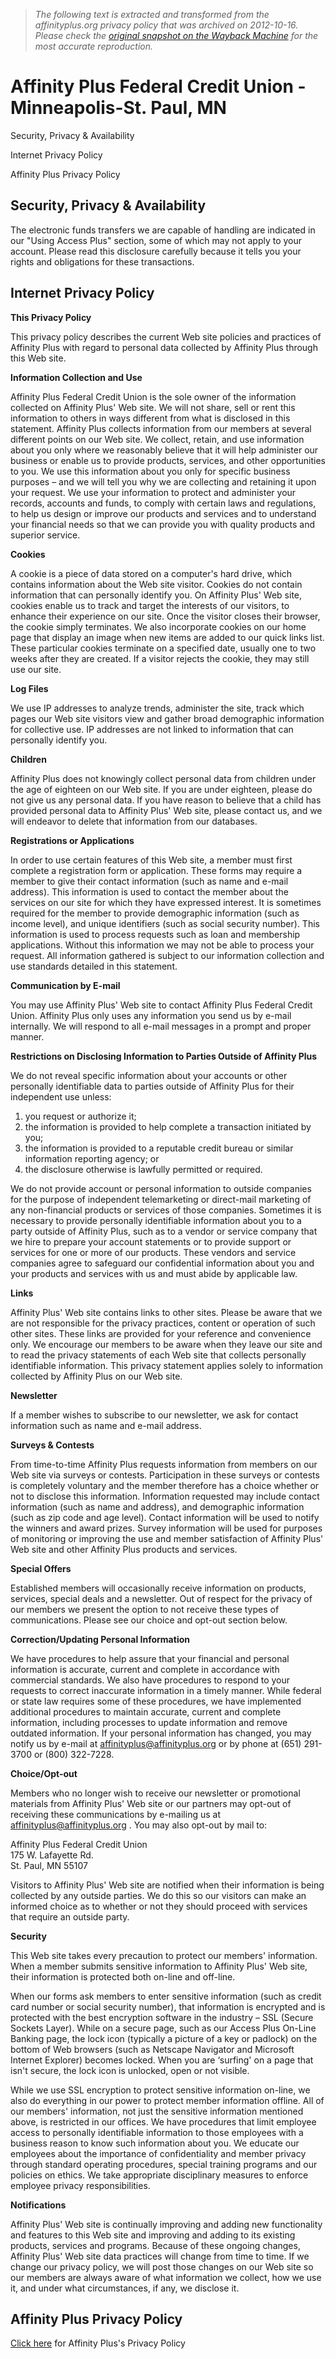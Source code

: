 > *The following text is extracted and transformed from the affinityplus.org privacy policy that was archived on 2012-10-16. Please check the [original snapshot on the Wayback Machine](https://web.archive.org/web/20121016015321id_/https%3A//www.affinityplus.org/privacy) for the most accurate reproduction.*

# Affinity Plus Federal Credit Union - Minneapolis-St. Paul, MN

Security, Privacy & Availability

Internet Privacy Policy

Affinity Plus Privacy Policy

##  Security, Privacy & Availability

The electronic funds transfers we are capable of handling are indicated in our "Using Access Plus" section, some of which may not apply to your account. Please read this disclosure carefully because it tells you your rights and obligations for these transactions.

##  Internet Privacy Policy

**This Privacy Policy**

This privacy policy describes the current Web site policies and practices of Affinity Plus with regard to personal data collected by Affinity Plus through this Web site.

**Information Collection and Use**

Affinity Plus Federal Credit Union is the sole owner of the information collected on Affinity Plus' Web site. We will not share, sell or rent this information to others in ways different from what is disclosed in this statement. Affinity Plus collects information from our members at several different points on our Web site. We collect, retain, and use information about you only where we reasonably believe that it will help administer our business or enable us to provide products, services, and other opportunities to you. We use this information about you only for specific business purposes – and we will tell you why we are collecting and retaining it upon your request. We use your information to protect and administer your records, accounts and funds, to comply with certain laws and regulations, to help us design or improve our products and services and to understand your financial needs so that we can provide you with quality products and superior service.

**Cookies**

A cookie is a piece of data stored on a computer's hard drive, which contains information about the Web site visitor. Cookies do not contain information that can personally identify you. On Affinity Plus' Web site, cookies enable us to track and target the interests of our visitors, to enhance their experience on our site. Once the visitor closes their browser, the cookie simply terminates. We also incorporate cookies on our home page that display an image when new items are added to our quick links list. These particular cookies terminate on a specified date, usually one to two weeks after they are created. If a visitor rejects the cookie, they may still use our site.

**Log Files**

We use IP addresses to analyze trends, administer the site, track which pages our Web site visitors view and gather broad demographic information for collective use. IP addresses are not linked to information that can personally identify you.

**Children**

Affinity Plus does not knowingly collect personal data from children under the age of eighteen on our Web site. If you are under eighteen, please do not give us any personal data. If you have reason to believe that a child has provided personal data to Affinity Plus' Web site, please contact us, and we will endeavor to delete that information from our databases.

**Registrations or Applications**

In order to use certain features of this Web site, a member must first complete a registration form or application. These forms may require a member to give their contact information (such as name and e-mail address). This information is used to contact the member about the services on our site for which they have expressed interest. It is sometimes required for the member to provide demographic information (such as income level), and unique identifiers (such as social security number). This information is used to process requests such as loan and membership applications. Without this information we may not be able to process your request. All information gathered is subject to our information collection and use standards detailed in this statement.

**Communication by E-mail**

You may use Affinity Plus' Web site to contact Affinity Plus Federal Credit Union. Affinity Plus only uses any information you send us by e-mail internally. We will respond to all e-mail messages in a prompt and proper manner.

**Restrictions on Disclosing Information to Parties Outside of Affinity Plus**

We do not reveal specific information about your accounts or other personally identifiable data to parties outside of Affinity Plus for their independent use unless: 

  1. you request or authorize it;
  2. the information is provided to help complete a transaction initiated by you;
  3. the information is provided to a reputable credit bureau or similar information reporting agency; or
  4. the disclosure otherwise is lawfully permitted or required.



We do not provide account or personal information to outside companies for the purpose of independent telemarketing or direct-mail marketing of any non-financial products or services of those companies. Sometimes it is necessary to provide personally identifiable information about you to a party outside of Affinity Plus, such as to a vendor or service company that we hire to prepare your account statements or to provide support or services for one or more of our products. These vendors and service companies agree to safeguard our confidential information about you and your products and services with us and must abide by applicable law.

**Links**

Affinity Plus' Web site contains links to other sites. Please be aware that we are not responsible for the privacy practices, content or operation of such other sites. These links are provided for your reference and convenience only. We encourage our members to be aware when they leave our site and to read the privacy statements of each Web site that collects personally identifiable information. This privacy statement applies solely to information collected by Affinity Plus on our Web site.

**Newsletter**

If a member wishes to subscribe to our newsletter, we ask for contact information such as name and e-mail address.

**Surveys & Contests**

From time-to-time Affinity Plus requests information from members on our Web site via surveys or contests. Participation in these surveys or contests is completely voluntary and the member therefore has a choice whether or not to disclose this information. Information requested may include contact information (such as name and address), and demographic information (such as zip code and age level). Contact information will be used to notify the winners and award prizes. Survey information will be used for purposes of monitoring or improving the use and member satisfaction of Affinity Plus' Web site and other Affinity Plus products and services.

**Special Offers**

Established members will occasionally receive information on products, services, special deals and a newsletter. Out of respect for the privacy of our members we present the option to not receive these types of communications. Please see our choice and opt-out section below.

**Correction/Updating Personal Information**

We have procedures to help assure that your financial and personal information is accurate, current and complete in accordance with commercial standards. We also have procedures to respond to your requests to correct inaccurate information in a timely manner. While federal or state law requires some of these procedures, we have implemented additional procedures to maintain accurate, current and complete information, including processes to update information and remove outdated information. If your personal information has changed, you may notify us by e-mail at [affinityplus@affinityplus.org](mailto:affinityplus@affinityplus.org) or by phone at (651) 291-3700 or (800) 322-7228.

**Choice/Opt-out**

Members who no longer wish to receive our newsletter or promotional materials from Affinity Plus' Web site or our partners may opt-out of receiving these communications by e-mailing us at affinityplus@affinityplus.org . You may also opt-out by mail to:

Affinity Plus Federal Credit Union   
175 W. Lafayette Rd.   
St. Paul, MN 55107

Visitors to Affinity Plus' Web site are notified when their information is being collected by any outside parties. We do this so our visitors can make an informed choice as to whether or not they should proceed with services that require an outside party.

**Security**

This Web site takes every precaution to protect our members' information. When a member submits sensitive information to Affinity Plus' Web site, their information is protected both on-line and off-line.

When our forms ask members to enter sensitive information (such as credit card number or social security number), that information is encrypted and is protected with the best encryption software in the industry – SSL (Secure Sockets Layer). While on a secure page, such as our Access Plus On-Line Banking page, the lock icon (typically a picture of a key or padlock) on the bottom of Web browsers (such as Netscape Navigator and Microsoft Internet Explorer) becomes locked. When you are ‘surfing' on a page that isn't secure, the lock icon is unlocked, open or not visible.

While we use SSL encryption to protect sensitive information on-line, we also do everything in our power to protect member information offline. All of our members' information, not just the sensitive information mentioned above, is restricted in our offices. We have procedures that limit employee access to personally identifiable information to those employees with a business reason to know such information about you. We educate our employees about the importance of confidentiality and member privacy through standard operating procedures, special training programs and our policies on ethics. We take appropriate disciplinary measures to enforce employee privacy responsibilities.

**Notifications**

Affinity Plus' Web site is continually improving and adding new functionality and features to this Web site and improving and adding to its existing products, services and programs. Because of these ongoing changes, Affinity Plus' Web site data practices will change from time to time. If we change our privacy policy, we will post those changes on our Web site so our members are always aware of what information we collect, how we use it, and under what circumstances, if any, we disclose it.

##  Affinity Plus Privacy Policy

[Click here](https://web.archive.org/portals/0/Documents/AP-Privacy.pdf) for Affinity Plus's Privacy Policy

